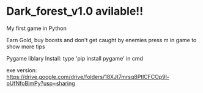# Dark_forest_v1.0 avilable!!
My first game in Python

Earn Gold, buy boosts and don't get caught by enemies
press m in game to show more tips

Pygame liblary
Install: type 'pip install pygame' in cmd

exe version: https://drive.google.com/drive/folders/18XJt7mrsq8PtlCFCOp9l-pUfNfoBimPy?usp=sharing
